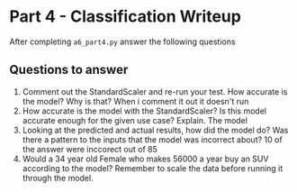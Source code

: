 # Part 4 - Classification Writeup

After completing `a6_part4.py` answer the following questions

## Questions to answer

1. Comment out the StandardScaler and re-run your test. How accurate is the model? Why is that?
    When i comment it out it doesn't run
2. How accurate is the model with the StandardScaler? Is this model accurate enough for the given use case? Explain.
    The model 
3. Looking at the predicted and actual results, how did the model do? Was there a pattern to the inputs that the model was incorrect about?
    10 of the answer were inccorect out of 85
4. Would a 34 year old Female who makes 56000 a year buy an SUV according to the model? Remember to scale the data before running it through the model.
    
